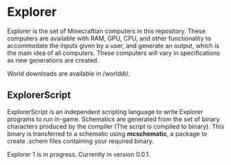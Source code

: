 # Explorer
Explorer is the set of Minecraftian computers in this repository. These computers are available with RAM, GPU, CPU, and other functionality to accommodate the inputs given by a user, and generate an output, which is the main idea of all computers. These computers will vary in specifications as new generations are created.

World downloads are available in /worlddl/.

## ExplorerScript
ExplorerScript is an independent scripting language to write Explorer programs to run in-game. Schematics are generated from the set of binary characters produced by the compiler (The script is compiled to binary). This binary is transferred to a schematic using **mcschematic**, a package to create .schem files containing your required binary.

Explorer 1 is in progress.
Currently in version 0.0.1.

